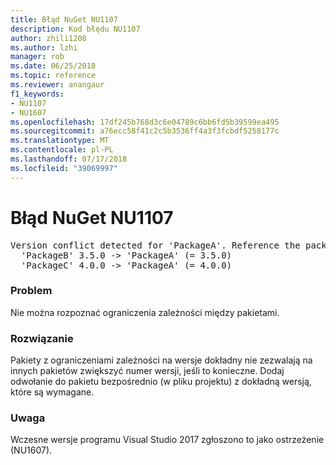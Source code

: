 ```yaml
---
title: Błąd NuGet NU1107
description: Kod błędu NU1107
author: zhili1208
ms.author: lzhi
manager: rob
ms.date: 06/25/2018
ms.topic: reference
ms.reviewer: anangaur
f1_keywords:
- NU1107
- NU1607
ms.openlocfilehash: 17df245b768d3c6e04789c6bb6fd5b39599ea495
ms.sourcegitcommit: a76ecc58f41c2c5b3536ff4a3f3fcbdf5258177c
ms.translationtype: MT
ms.contentlocale: pl-PL
ms.lasthandoff: 07/17/2018
ms.locfileid: "39069997"
---
```

# <a name="nuget-error-nu1107"></a>Błąd NuGet NU1107

<pre>Version conflict detected for 'PackageA'. Reference the package directly from the project to resolve this issue.<br/>  'PackageB' 3.5.0 -> 'PackageA' (= 3.5.0)<br/>  'PackageC' 4.0.0 -> 'PackageA' (= 4.0.0)</pre>

### <a name="issue"></a>Problem
Nie można rozpoznać ograniczenia zależności między pakietami.

### <a name="solution"></a>Rozwiązanie
Pakiety z ograniczeniami zależności na wersje dokładny nie zezwalają na innych pakietów zwiększyć numer wersji, jeśli to konieczne. Dodaj odwołanie do pakietu bezpośrednio (w pliku projektu) z dokładną wersją, które są wymagane.

### <a name="note"></a>Uwaga
Wczesne wersje programu Visual Studio 2017 zgłoszono to jako ostrzeżenie (NU1607).
